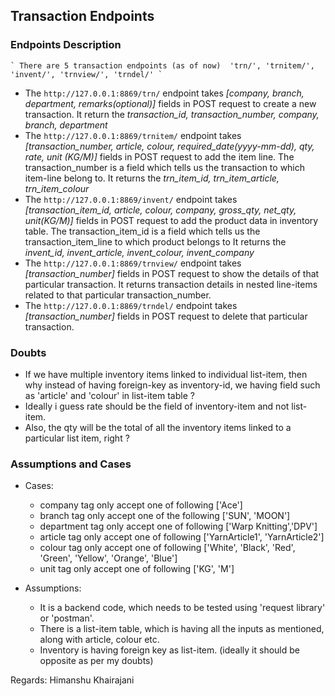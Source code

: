 ## Transaction Endpoints
### Endpoints Description
    ` There are 5 transaction endpoints (as of now)  'trn/', 'trnitem/', 'invent/', 'trnview/', 'trndel/' `

- The ```http://127.0.0.1:8869/trn/``` endpoint takes *[company, branch, department, remarks(optional)]* fields in POST request to create a new transaction. It return the *transaction_id, transaction_number, company, branch, department*
- The ```http://127.0.0.1:8869/trnitem/``` endpoint takes *[transaction_number, article, colour, required_date(yyyy-mm-dd), qty, rate, unit (KG/M)]* fields in POST request to add the item line. The transaction_number is a field which tells us the transaction to which item-line belong to. It returns the *trn_item_id, trn_item_article, trn_item_colour*
- The ```http://127.0.0.1:8869/invent/``` endpoint takes *[transaction_item_id, article, colour, company, gross_qty, net_qty, unit(KG/M)]* fields in POST request to add the product data in inventory table. The transaction_item_id is a field which tells us the transaction_item_line to which product belongs to It returns the *invent_id, invent_article, invent_colour, invent_company*
- The ```http://127.0.0.1:8869/trnview/``` endpoint takes *[transaction_number]* fields in POST request to show the details of that particular transaction. It returns transaction details in nested line-items related to that particular transaction_number.
- The ```http://127.0.0.1:8869/trndel/``` endpoint takes *[transaction_number]* fields in POST request to delete that particular transaction.

### Doubts
- If we have multiple inventory items linked to individual list-item, then why instead of having foreign-key as inventory-id, we having field such as 'article' and 'colour' in list-item table ? 
- Ideally i guess rate should be the field of inventory-item and not list-item. 
- Also, the qty will be the total of all the inventory items linked to a particular list item, right ?

### Assumptions and Cases
- Cases:
  - company tag only accept one of following ['Ace']
  - branch tag only accept one of the following ['SUN', 'MOON']
  - department tag only accept one of following ['Warp Knitting','DPV']
  - article tag only accept one of following ['YarnArticle1', 'YarnArticle2']
  - colour tag only accept one of following ['White', 'Black', 'Red', 'Green', 'Yellow', 'Orange', 'Blue']
  - unit tag only accept one of following ['KG', 'M']

- Assumptions:
  - It is a backend code, which needs to be tested using 'request library' or 'postman'.
  - There is a list-item table, which is having all the inputs as mentioned, along with article, colour etc. 
  - Inventory is having foreign key as list-item. (ideally it should be opposite as per my doubts)


  
Regards: Himanshu Khairajani